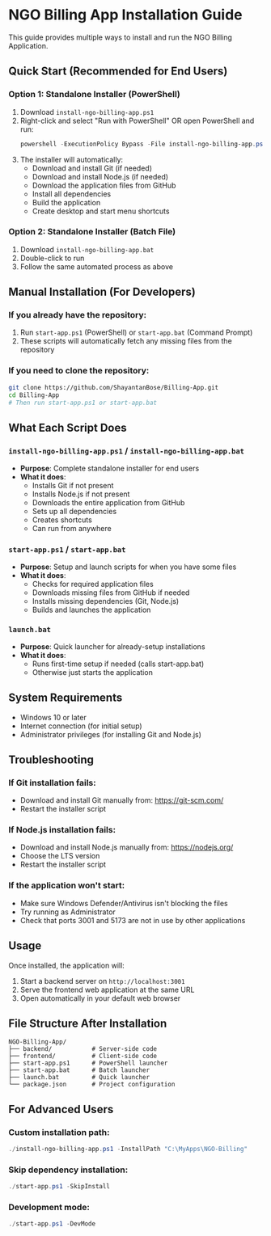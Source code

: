 # NGO Billing App Installation Guide

This guide provides multiple ways to install and run the NGO Billing Application.

## Quick Start (Recommended for End Users)

### Option 1: Standalone Installer (PowerShell)
1. Download `install-ngo-billing-app.ps1`
2. Right-click and select "Run with PowerShell" OR open PowerShell and run:
   ```powershell
   powershell -ExecutionPolicy Bypass -File install-ngo-billing-app.ps1
   ```
3. The installer will automatically:
   - Download and install Git (if needed)
   - Download and install Node.js (if needed)
   - Download the application files from GitHub
   - Install all dependencies
   - Build the application
   - Create desktop and start menu shortcuts

### Option 2: Standalone Installer (Batch File)
1. Download `install-ngo-billing-app.bat`
2. Double-click to run
3. Follow the same automated process as above

## Manual Installation (For Developers)

### If you already have the repository:
1. Run `start-app.ps1` (PowerShell) or `start-app.bat` (Command Prompt)
2. These scripts will automatically fetch any missing files from the repository

### If you need to clone the repository:
```bash
git clone https://github.com/ShayantanBose/Billing-App.git
cd Billing-App
# Then run start-app.ps1 or start-app.bat
```

## What Each Script Does

### `install-ngo-billing-app.ps1` / `install-ngo-billing-app.bat`
- **Purpose**: Complete standalone installer for end users
- **What it does**:
  - Installs Git if not present
  - Installs Node.js if not present
  - Downloads the entire application from GitHub
  - Sets up all dependencies
  - Creates shortcuts
  - Can run from anywhere

### `start-app.ps1` / `start-app.bat`
- **Purpose**: Setup and launch scripts for when you have some files
- **What it does**:
  - Checks for required application files
  - Downloads missing files from GitHub if needed
  - Installs missing dependencies (Git, Node.js)
  - Builds and launches the application

### `launch.bat`
- **Purpose**: Quick launcher for already-setup installations
- **What it does**:
  - Runs first-time setup if needed (calls start-app.bat)
  - Otherwise just starts the application

## System Requirements

- Windows 10 or later
- Internet connection (for initial setup)
- Administrator privileges (for installing Git and Node.js)

## Troubleshooting

### If Git installation fails:
- Download and install Git manually from: https://git-scm.com/
- Restart the installer script

### If Node.js installation fails:
- Download and install Node.js manually from: https://nodejs.org/
- Choose the LTS version
- Restart the installer script

### If the application won't start:
- Make sure Windows Defender/Antivirus isn't blocking the files
- Try running as Administrator
- Check that ports 3001 and 5173 are not in use by other applications

## Usage

Once installed, the application will:
1. Start a backend server on `http://localhost:3001`
2. Serve the frontend web application at the same URL
3. Open automatically in your default web browser

## File Structure After Installation

```
NGO-Billing-App/
├── backend/           # Server-side code
├── frontend/          # Client-side code
├── start-app.ps1      # PowerShell launcher
├── start-app.bat      # Batch launcher
├── launch.bat         # Quick launcher
└── package.json       # Project configuration
```

## For Advanced Users

### Custom installation path:
```powershell
./install-ngo-billing-app.ps1 -InstallPath "C:\MyApps\NGO-Billing"
```

### Skip dependency installation:
```powershell
./start-app.ps1 -SkipInstall
```

### Development mode:
```powershell
./start-app.ps1 -DevMode
```
